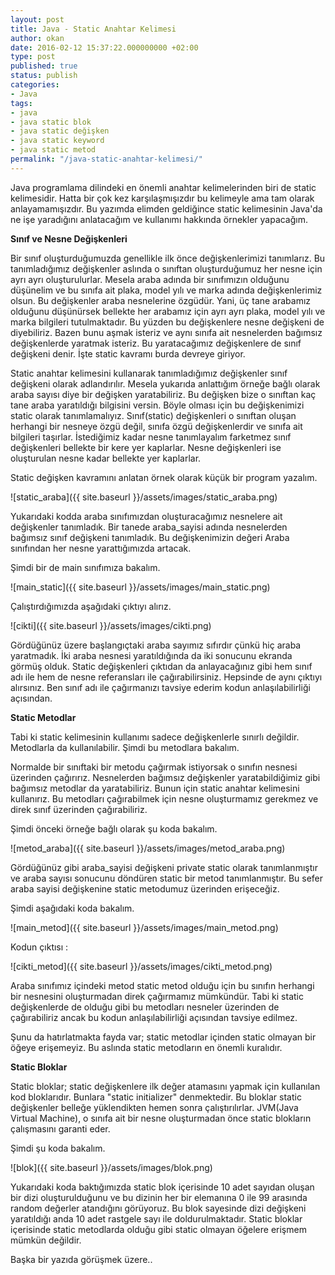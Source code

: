 ```yaml
---
layout: post
title: Java - Static Anahtar Kelimesi
author: okan
date: 2016-02-12 15:37:22.000000000 +02:00
type: post
published: true
status: publish
categories:
- Java
tags:
- java
- java static blok
- java static değişken
- java static keyword
- java static metod
permalink: "/java-static-anahtar-kelimesi/"
---
```

Java programlama dilindeki en önemli anahtar kelimelerinden biri de static kelimesidir. Hatta bir çok kez karşılaşmışızdır bu kelimeyle ama tam olarak anlayamamışızdır. Bu yazımda elimden geldiğince static kelimesinin Java'da ne işe yaradığını anlatacağım ve kullanımı hakkında örnekler yapacağım.

**Sınıf ve Nesne Değişkenleri**

Bir sınıf oluşturduğumuzda genellikle ilk önce değişkenlerimizi tanımlarız. Bu tanımladığımız değişkenler aslında o sınıftan oluşturduğumuz her nesne için ayrı ayrı oluşturulurlar. Mesela araba adında bir sınıfımızın olduğunu düşünelim ve bu sınıfa ait plaka, model yılı ve marka adında değişkenlerimiz olsun. Bu değişkenler araba nesnelerine özgüdür. Yani, üç tane arabamız olduğunu düşünürsek bellekte her arabamız için ayrı ayrı plaka, model yılı ve marka bilgileri tutulmaktadır. Bu yüzden bu değişkenlere nesne değişkeni de diyebiliriz. Bazen bunu aşmak isteriz ve aynı sınıfa ait nesnelerden bağımsız değişkenlerde yaratmak isteriz. Bu yaratacağımız değişkenlere de sınıf değişkeni denir. İşte static kavramı burda devreye giriyor.

Static anahtar kelimesini kullanarak tanımladığımız değişkenler sınıf değişkeni olarak adlandırılır. Mesela yukarıda anlattığım örneğe bağlı olarak araba sayısı diye bir değişken yaratabiliriz. Bu değişken bize o sınıftan kaç tane araba yaratıldığı bilgisini versin. Böyle olması için bu değişkenimizi static olarak tanımlamalıyız. Sınıf(static) değişkenleri o sınıftan oluşan herhangi bir nesneye özgü değil, sınıfa özgü değişkenlerdir ve sınıfa ait bilgileri taşırlar. İstediğimiz kadar nesne tanımlayalım farketmez sınıf değişkenleri bellekte bir kere yer kaplarlar. Nesne değişkenleri ise oluşturulan nesne kadar bellekte yer kaplarlar.

Static değişken kavramını anlatan örnek olarak küçük bir program yazalım.

![static_araba]({{ site.baseurl }}/assets/images/static_araba.png)

Yukarıdaki kodda araba sınıfımızdan oluşturacağımız nesnelere ait değişkenler tanımladık. Bir tanede araba\_sayisi adında nesnelerden bağımsız sınıf değişkeni tanımladık. Bu değişkenimizin değeri Araba sınıfından her nesne yarattığımızda artacak.

Şimdi bir de main sınıfımıza bakalım.

![main_static]({{ site.baseurl }}/assets/images/main_static.png)

Çalıştırdığımızda aşağıdaki çıktıyı alırız.

![cikti]({{ site.baseurl }}/assets/images/cikti.png)

Gördüğünüz üzere başlangıçtaki araba sayımız sıfırdır çünkü hiç araba yaratmadık. İki araba nesnesi yaratıldığında da iki sonucunu ekranda görmüş olduk. Static değişkenleri çıktıdan da anlayacağınız gibi hem sınıf adı ile hem de nesne referansları ile çağırabilirsiniz. Hepsinde de aynı çıktıyı alırsınız. Ben sınıf adı ile çağırmanızı tavsiye ederim kodun anlaşılabilirliği açısından.

**Static Metodlar**

Tabi ki static kelimesinin kullanımı sadece değişkenlerle sınırlı değildir. Metodlarla da kullanılabilir. Şimdi bu metodlara bakalım.

Normalde bir sınıftaki bir metodu çağırmak istiyorsak o sınıfın nesnesi üzerinden çağırırız. Nesnelerden bağımsız değişkenler yaratabildiğimiz gibi bağımsız metodlar da yaratabiliriz. Bunun için static anahtar kelimesini kullanırız. Bu metodları çağırabilmek için nesne oluşturmamız gerekmez ve direk sınıf üzerinden çağırabiliriz.

Şimdi önceki örneğe bağlı olarak şu koda bakalım.

![metod_araba]({{ site.baseurl }}/assets/images/metod_araba.png)

Gördüğünüz gibi araba\_sayisi değişkeni private static olarak tanımlanmıştır ve araba sayısı sonucunu döndüren static bir metod tanımlanmıştır. Bu sefer araba sayisi değişkenine static metodumuz üzerinden erişeceğiz.

Şimdi aşağıdaki koda bakalım.

![main_metod]({{ site.baseurl }}/assets/images/main_metod.png)

Kodun çıktısı :

![cikti_metod]({{ site.baseurl }}/assets/images/cikti_metod.png)

Araba sınıfımız içindeki metod static metod olduğu için bu sınıfın herhangi bir nesnesini oluşturmadan direk çağırmamız mümkündür. Tabi ki static değişkenlerde de olduğu gibi bu metodları nesneler üzerinden de çağırabiliriz ancak bu kodun anlaşılabilirliği açısından tavsiye edilmez.

Şunu da hatırlatmakta fayda var; static metodlar içinden static olmayan bir öğeye erişemeyiz. Bu aslında static metodların en önemli kuralıdır.

**Static Bloklar**

Static bloklar; static değişkenlere ilk değer atamasını yapmak için kullanılan kod bloklarıdır. Bunlara "static initializer" denmektedir. Bu bloklar static değişkenler belleğe yüklendikten hemen sonra çalıştırılırlar. JVM(Java Virtual Machine), o sınıfa ait bir nesne oluşturmadan önce static blokların çalışmasını garanti eder.

Şimdi şu koda bakalım.

![blok]({{ site.baseurl }}/assets/images/blok.png)

Yukarıdaki koda baktığımızda static blok içerisinde 10 adet sayıdan oluşan bir dizi oluşturulduğunu ve bu dizinin her bir elemanına 0 ile 99 arasında random değerler atandığını görüyoruz. Bu blok sayesinde dizi değişkeni yaratıldığı anda 10 adet rastgele sayı ile doldurulmaktadır. Static bloklar içerisinde static metodlarda olduğu gibi static olmayan öğelere erişmem mümkün değildir.

Başka bir yazıda görüşmek üzere..

